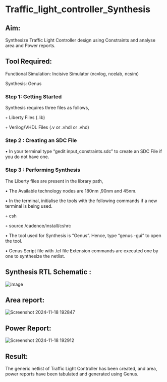 # Traffic_light_controller_Synthesis

## Aim:

Synthesize Traffic Light Controller design using Constraints and analyse area and Power reports.

## Tool Required:

Functional Simulation: Incisive Simulator (ncvlog, ncelab, ncsim)

Synthesis: Genus

### Step 1: Getting Started

Synthesis requires three files as follows,

◦ Liberty Files (.lib)

◦ Verilog/VHDL Files (.v or .vhdl or .vhd)

### Step 2 : Creating an SDC File

•	In your terminal type “gedit input_constraints.sdc” to create an SDC File if you do not have one.

### Step 3 : Performing Synthesis

The Liberty files are present in the library path,

• The Available technology nodes are 180nm ,90nm and 45nm.

• In the terminal, initialise the tools with the following commands if a new terminal is being used.

◦ csh

◦ source /cadence/install/cshrc

• The tool used for Synthesis is “Genus”. Hence, type “genus -gui” to open the tool.

• Genus Script file with .tcl file Extension commands are executed one by one to synthesize the netlist.

## Synthesis RTL Schematic :
![image](https://github.com/user-attachments/assets/2c61e58f-5d23-4ddb-a08f-28cf0c0e101f)

## Area report:
![Screenshot 2024-11-18 192847](https://github.com/user-attachments/assets/2edd5114-b991-40cc-bd85-e5767f9d2b60)

## Power Report:
![Screenshot 2024-11-18 192912](https://github.com/user-attachments/assets/3ce7d0dc-26f7-4a0b-9da2-73c1a694f4b6)

## Result:

The generic netlist of Traffic Light Controller has been created, and area, power reports have been tabulated and generated using Genus.
